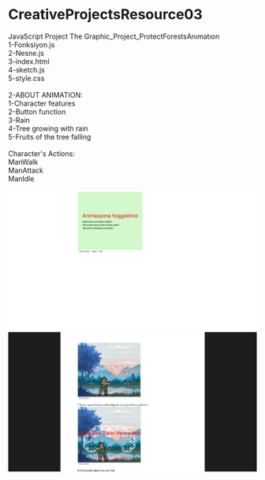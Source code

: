 # CreativeProjectsResource03
 JavaScript Project The Graphic_Project_ProtectForestsAnımatıon <br>
 1-Fonksiyon.js <br> 
 2-Nesne.js <br> 
 3-index.html <br>
 4-sketch.js <br>
 5-style.css <br> <br>
2-ABOUT ANIMATION: <br>
1-Character features <br>
2-Button function <br>
3-Rain <br>
4-Tree growing with rain <br>
5-Fruits of the tree falling <br><br>
Character's Actions:<br>
ManWalk<br>
ManAttack<br>
ManIdle<br><br>
![banner image](https://github.com/MuhammedMustafaAy/CreativeProjectsResource03/blob/main/Ekran%20G%C3%B6r%C3%BCnt%C3%BCs%C3%BC%20(14).png)<br>
![banner image](https://github.com/MuhammedMustafaAy/CreativeProjectsResource03/blob/main/Ekran%20G%C3%B6r%C3%BCnt%C3%BCs%C3%BC%20(15).png)
